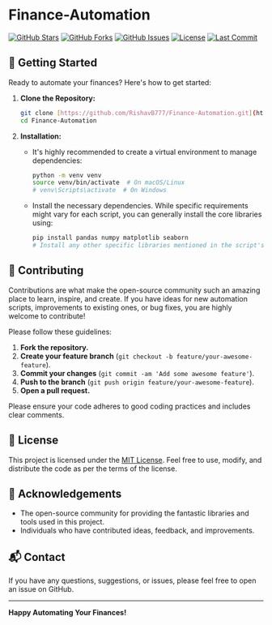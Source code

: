 # Finance-Automation

[![GitHub Stars](https://img.shields.io/github/stars/RishavB777/Finance-Automation?style=social)](https://github.com/RishavB777/Finance-Automation/stargazers)
[![GitHub Forks](https://img.shields.io/github/forks/RishavB777/Finance-Automation?style=social)](https://github.com/RishavB777/Finance-Automation/network/members)
[![GitHub Issues](https://img.shields.io/github/issues/RishavB777/Finance-Automation)](https://github.com/RishavB777/Finance-Automation/issues)
[![License](https://img.shields.io/github/license/RishavB777/Finance-Automation)](https://github.com/RishavB777/Finance-Automation/blob/main/LICENSE)
[![Last Commit](https://img.shields.io/github/last-commit/RishavB777/Finance-Automation)](https://github.com/RishavB777/Finance-Automation/commits/main)



## 🚀 Getting Started

Ready to automate your finances? Here's how to get started:

1.  **Clone the Repository:**
    ```bash
    git clone [https://github.com/RishavB777/Finance-Automation.git](https://github.com/RishavB777/Finance-Automation.git)
    cd Finance-Automation
    ```

2.  **Installation:**
    * It's highly recommended to create a virtual environment to manage dependencies:
        ```bash
        python -m venv venv
        source venv/bin/activate  # On macOS/Linux
        # venv\Scripts\activate  # On Windows
        ```
    * Install the necessary dependencies. While specific requirements might vary for each script, you can generally install the core libraries using:
        ```bash
        pip install pandas numpy matplotlib seaborn
        # Install any other specific libraries mentioned in the script's documentation
        ```


## 🤝 Contributing

Contributions are what make the open-source community such an amazing place to learn, inspire, and create. If you have ideas for new automation scripts, improvements to existing ones, or bug fixes, you are highly welcome to contribute!

Please follow these guidelines:

1.  **Fork the repository.**
2.  **Create your feature branch** (`git checkout -b feature/your-awesome-feature`).
3.  **Commit your changes** (`git commit -am 'Add some awesome feature'`).
4.  **Push to the branch** (`git push origin feature/your-awesome-feature`).
5.  **Open a pull request.**

Please ensure your code adheres to good coding practices and includes clear comments.

## 📄 License

This project is licensed under the [MIT License](https://github.com/RishavB777/Finance-Automation/blob/main/LICENSE). Feel free to use, modify, and distribute the code as per the terms of the license.

## 🙏 Acknowledgements

* The open-source community for providing the fantastic libraries and tools used in this project.
* Individuals who have contributed ideas, feedback, and improvements.

## 📬 Contact

If you have any questions, suggestions, or issues, please feel free to open an issue on GitHub.

---

**Happy Automating Your Finances!**
